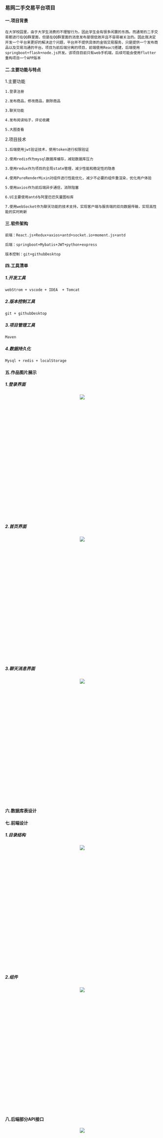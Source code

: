 ### 易网二手交易平台项目
#### 一.项目背景
`在大学校园里，由于大学生消费的不理智行为，因此学生会有很多闲置的东西。而通常的二手交易都进行在QQ群里面，但是在QQ群里面的消息发布是很低效并且不容易被关注的。因此我决定开发一个平台来更好的解决这个问题，平台并不提供具体的金钱交易服务，只是提供一个发布商品以及交易沟通的平台。项目为前后端分离的项目，前端使用React搭建，后端使用springboot+flask+node.js开发。该项目目前只有web手机端，后续可能会使用flutter重构项目一个APP版本`

#### 二.主要功能与特点
1.主要功能

`1.登录注册`

`2.发布商品，修改商品，删除商品`

`3.聊天功能`

`4.发布阅读帖子，评论收藏`

`5.大图查看`

2.项目技术

`1.后端使用jwt验证技术，使用token进行权限验证`

`2.使用redis作为mysql数据库缓存，减轻数据库压力`

`3.使用redux作为项目的全局state管理，减少性能和稳定性的隐患`

`4.使用PureRenderMixin对组件进行性能优化，减少不必要的组件重渲染，优化用户体验`

`5.使用axios作为前后端异步通信，消除阻塞`

`6.UI主要使用antd与阿里巴巴矢量图标库`

`7.使用webSocket作为聊天功能的技术支持，实现客户端与服务端的双向数据传输，实现高性能的实时刷新`

#### 三.软件架构

`前端：React.js+Redux+axios+antd+socket.io+moment.js+antd`

`后端：springboot+Mybatis+JWT+python+express`

`版本控制：git+githubDesktop`

#### 四.工具清单

##### 1.开发工具
`webStrom + vscode + IDEA  + Tomcat`

##### 2.版本控制工具
`git + githubDesktop` 

##### 3.项目管理工具
`Maven`
##### 4.数据持久化
`Mysql + redis + localStorage`


#### 五.作品图片展示

##### 1.登录界面
<div align=center style="height:400px">
    <img src="./static/images/122.png"/>
</div>

##### 2.首页界面
<div align=center style="height:400px">
    <img src="./static/images/123.png"/>
</div>

##### 3.聊天消息界面
<div align=center style="height:400px">
    <img src="./static/images/111.png"/>
</div>

#### 六.数据库表设计

#### 七.前端设计

##### 1.目录结构
<div align=center style="height:400px">
    <img src="./static/images/mulu.png"/>
</div>

##### 2.组件
<div align=center style="height:400px">
    <img src="./static/images/components.png"/>
</div>

#### 八.后端部分API接口
<div align=center style="height:400px">
    <img src="./static/images/api.png"/>
</div>

#### 九.项目地址与下载运行
##### 1.项目下载
项目地址：<https://github.com/liyihui6/JXAU-Second-Hand-Trading-Platform-FE>
##### 2.项目运行

`0.部署好后端服务器，因为考虑到功能模块化开发，因此后端服务分为有主要的内容服务器，图片服务器和聊天服务器`

`1.下载后解压进入文件目录后，输入npm i安装依赖`

`2.输入npm run start运行项目`
